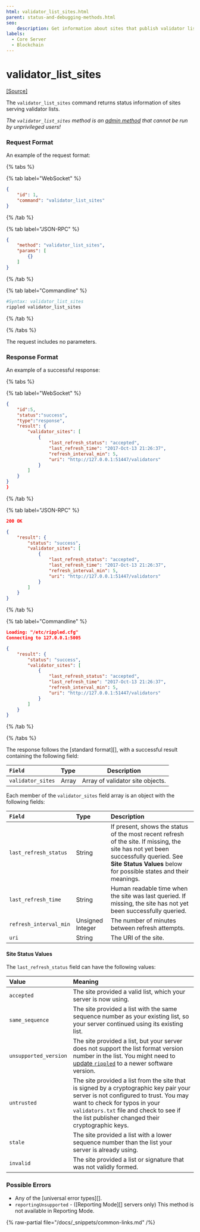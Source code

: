 ```yaml
---
html: validator_list_sites.html
parent: status-and-debugging-methods.html
seo:
    description: Get information about sites that publish validator lists.
labels:
  - Core Server
  - Blockchain
---
```

# validator_list_sites
[[Source]](https://github.com/XRPLF/rippled/blob/master/src/ripple/rpc/handlers/ValidatorListSites.cpp "Source")

The `validator_list_sites` command returns status information of sites serving validator lists.

*The `validator_list_sites` method is an [admin method](../index.md) that cannot be run by unprivileged users!*

### Request Format
An example of the request format:

{% tabs %}

{% tab label="WebSocket" %}
```json
{
    "id": 1,
    "command": "validator_list_sites"
}
```
{% /tab %}

{% tab label="JSON-RPC" %}
```json
{
    "method": "validator_list_sites",
    "params": [
        {}
    ]
}
```
{% /tab %}

{% tab label="Commandline" %}
```sh
#Syntax: validator_list_sites
rippled validator_list_sites
```
{% /tab %}

{% /tabs %}

The request includes no parameters.

### Response Format

An example of a successful response:

{% tabs %}

{% tab label="WebSocket" %}
```json
{
    "id":5,
    "status":"success",
    "type":"response",
    "result": {
        "validator_sites": [
            {
                "last_refresh_status": "accepted",
                "last_refresh_time": "2017-Oct-13 21:26:37",
                "refresh_interval_min": 5,
                "uri": "http://127.0.0.1:51447/validators"
            }
        ]
    }
}
}
```
{% /tab %}

{% tab label="JSON-RPC" %}
```json
200 OK

{
    "result": {
        "status": "success",
        "validator_sites": [
            {
                "last_refresh_status": "accepted",
                "last_refresh_time": "2017-Oct-13 21:26:37",
                "refresh_interval_min": 5,
                "uri": "http://127.0.0.1:51447/validators"
            }
        ]
    }
}
```
{% /tab %}

{% tab label="Commandline" %}
```json
Loading: "/etc/rippled.cfg"
Connecting to 127.0.0.1:5005

{
    "result": {
        "status": "success",
        "validator_sites": [
            {
                "last_refresh_status": "accepted",
                "last_refresh_time": "2017-Oct-13 21:26:37",
                "refresh_interval_min": 5,
                "uri": "http://127.0.0.1:51447/validators"
            }
        ]
    }
}
```
{% /tab %}

{% /tabs %}

The response follows the [standard format][], with a successful result containing the following field:

| `Field`           | Type  | Description                      |
|:------------------|:------|----------------------------------|
| `validator_sites` | Array | Array of validator site objects. |

Each member of the `validator_sites` field array is an object with the following fields:

| `Field`                | Type             | Description                     |
|:-----------------------|:-----------------|:--------------------------------|
| `last_refresh_status`  | String           | If present, shows the status of the most recent refresh of the site. If missing, the site has not yet been successfully queried. See **Site Status Values** below for possible states and their meanings. |
| `last_refresh_time`    | String           | Human readable time when the site was last queried. If missing, the site has not yet been successfully queried. |
| `refresh_interval_min` | Unsigned Integer | The number of minutes between refresh attempts. |
| `uri`                  | String           | The URI of the site. |

#### Site Status Values

The `last_refresh_status` field can have the following values:

| Value                 | Meaning                                              |
|:----------------------|:-----------------------------------------------------|
| `accepted`            | The site provided a valid list, which your server is now using. |
| `same_sequence`       | The site provided a list with the same sequence number as your existing list, so your server continued using its existing list. |
| `unsupported_version` | The site provided a list, but your server does not support the list format version number in the list. You might need to [update `rippled`](../../../../infrastructure/installation/index.md) to a newer software version. |
| `untrusted`           | The site provided a list from the site that is signed by a cryptographic key pair your server is not configured to trust. You may want to check for typos in your `validators.txt` file and check to see if the list publisher changed their cryptographic keys. |
| `stale`               | The site provided a list with a lower sequence number than the list your server is already using. |
| `invalid`             | The site provided a list or signature that was not validly formed. |

### Possible Errors

- Any of the [universal error types][].
- `reportingUnsupported` - ([Reporting Mode][] servers only) This method is not available in Reporting Mode.

{% raw-partial file="/docs/_snippets/common-links.md" /%}
